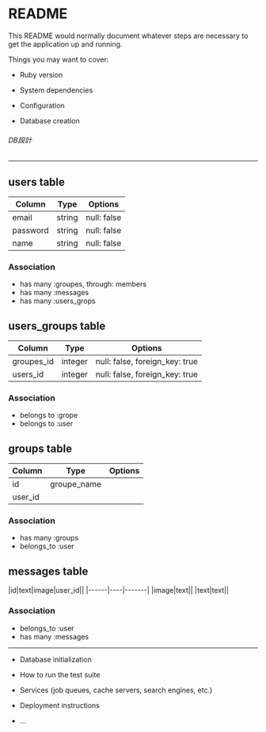 # README

This README would normally document whatever steps are necessary to get the
application up and running.

Things you may want to cover:

* Ruby version

* System dependencies

* Configuration

* Database creation

###### DB設計
---------------------------------------
## users table
|Column|Type|Options|
|------|----|-------|
|email|string|null: false|
|password|string|null: false|
|name|string|null: false|
### Association
- has many :groupes, through: members
- has many :messages
- has many :users_grops

## users_groups table
|Column|Type|Options|
|------|----|-------|
|groupes_id|integer|null: false, foreign_key: true|
|users_id|integer|null: false, foreign_key: true|
### Association
- belongs to :grope
- belongs to :user

## groups table
|Column|Type|Options|
|------|----|-------|
|id|groupe_name|
|user_id|
### Association
- has many :groups 
- belongs_to :user

## messages table
|id|text|image|user_id||
|------|----|-------|
|image|text||
|text|text||
### Association
- belongs_to :user
- has many :messages
---------------------------
* Database initialization

* How to run the test suite

* Services (job queues, cache servers, search engines, etc.)

* Deployment instructions

* ...
